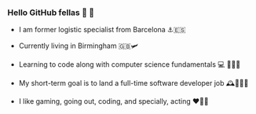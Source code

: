 ### Hello GitHub fellas 👋 👋 

- I am former logistic specialist from Barcelona ⚓️🇪🇸

- Currently living in Birmingham 🇬🇧🛩️ 

- Learning to code along with computer science fundamentals 💻 🧑🏽‍💻 

- My short-term goal is to land a full-time software developer job  🕰️👨🏽‍💼

- I like gaming, going out, coding, and specially, acting ♥️🎉💼

                
